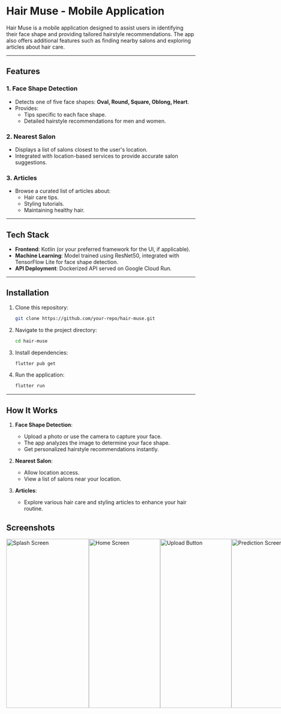 # Hair Muse - Mobile Application

Hair Muse is a mobile application designed to assist users in identifying their face shape and providing tailored hairstyle recommendations. The app also offers additional features such as finding nearby salons and exploring articles about hair care.

---

## Features

### 1. **Face Shape Detection**
   - Detects one of five face shapes: **Oval, Round, Square, Oblong, Heart**.
   - Provides:
     - Tips specific to each face shape.
     - Detailed hairstyle recommendations for men and women.

### 2. **Nearest Salon**
   - Displays a list of salons closest to the user's location.
   - Integrated with location-based services to provide accurate salon suggestions.

### 3. **Articles**
   - Browse a curated list of articles about:
     - Hair care tips.
     - Styling tutorials.
     - Maintaining healthy hair.

---

## Tech Stack
- **Frontend**: Kotlin (or your preferred framework for the UI, if applicable).
- **Machine Learning**: Model trained using ResNet50, integrated with TensorFlow Lite for face shape detection.
- **API Deployment**: Dockerized API served on Google Cloud Run.

---

## Installation

1. Clone this repository:
   ```bash
   git clone https://github.com/your-repo/hair-muse.git
   ```
2. Navigate to the project directory:
   ```bash
   cd hair-muse
   ```
3. Install dependencies:
   ```bash
   flutter pub get
   ```
4. Run the application:
   ```bash
   flutter run
   ```

---

## How It Works

1. **Face Shape Detection**:
   - Upload a photo or use the camera to capture your face.
   - The app analyzes the image to determine your face shape.
   - Get personalized hairstyle recommendations instantly.

2. **Nearest Salon**:
   - Allow location access.
   - View a list of salons near your location.

3. **Articles**:
   - Explore various hair care and styling articles to enhance your hair routine.

## Screenshots
<div style="display: flex; justify-content: space-around;">
   <img src="https://github.com/HairMuseApp/.github/blob/main/assets/splash%20screen.png" alt="Splash Screen" width="220" height="450">
   <img src="https://github.com/HairMuseApp/.github/blob/main/assets/Home%20Screen.png" alt="Home Screen" width="190" height="450">
   <img src="https://github.com/HairMuseApp/.github/blob/main/assets/UploadButton.png" alt="Upload Button" width="190" height="450">
   <img src="https://github.com/HairMuseApp/.github/blob/main/assets/Prediction%20Screen.png" alt="Prediction Screen" width="190" height="450">
   <img src="https://github.com/HairMuseApp/.github/blob/main/assets/OutputScreen.png" alt="Output Screen" width="190" height="450">
</div>
